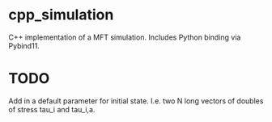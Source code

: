 # cpp_simulation
 C++ implementation of a MFT simulation. Includes Python binding via Pybind11.


#  TODO
Add in a default parameter for initial state. I.e. two N long vectors of doubles of stress tau_i and tau_i,a.
